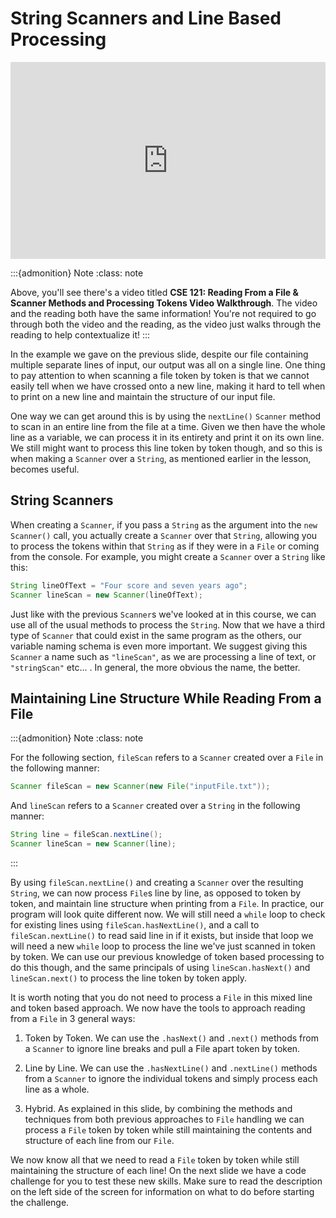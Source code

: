 # String Scanners and Line Based Processing

<div style="position: relative; padding-bottom: 62.5%; height: 0;">
    <iframe src="https://www.youtube.com/embed/yBnYapHLuvY" frameborder="0" webkitallowfullscreen mozallowfullscreen allowfullscreen style="position: absolute; top: 0; left: 0; width: 100%; height: 100%;"></iframe>
</div>

:::{admonition} Note
:class: note

Above, you'll see there's a video titled **CSE 121: Reading From a File & Scanner Methods and Processing Tokens Video Walkthrough**. The video and the reading both have the same information! You're not required to go through both the video and the reading, as the video just walks through the reading to help contextualize it!
:::

In the example we gave on the previous slide, despite our file containing multiple separate lines of input, our output was all on a single line. One thing to pay attention to when scanning a file token by token is that we cannot easily tell when we have crossed onto a new line, making it hard to tell when to print on a new line and maintain the structure of our input file. 

One way we can get around this is by using the `nextLine()` `Scanner` method to scan in an entire line from the file at a time. Given we then have the whole line as a variable, we can process it in its entirety and print it on its own line. We still might want to process this line token by token though, and so this is when making a `Scanner` over a `String`, as mentioned earlier in the lesson, becomes useful. 

## String Scanners

When creating a `Scanner`, if you pass a `String` as the argument into the `new Scanner()` call, you actually create a `Scanner` over that `String`, allowing you to process the tokens within that `String` as if they were in a `File` or coming from the console. For example, you might create a `Scanner` over a `String` like this:

``` Java
String lineOfText = "Four score and seven years ago";
Scanner lineScan = new Scanner(lineOfText);
```

Just like with the previous `Scanner`s we've looked at in this course, we can use all of the usual methods to process the `String`. Now that we have a third type of `Scanner` that could exist in the same program as the others, our variable naming schema is even more important. We suggest giving this `Scanner` a name such as `"lineScan"`, as we are processing a line of text, or `"stringScan"` etc... .  In general, the more obvious the name, the better. 

## Maintaining Line Structure While Reading From a File

:::{admonition} Note
:class: note

For the following section, `fileScan` refers to a `Scanner` created over a `File` in the following manner:

``` Java
Scanner fileScan = new Scanner(new File("inputFile.txt"));
```

And `lineScan` refers to a `Scanner` created over a `String` in the following manner:
``` Java
String line = fileScan.nextLine();
Scanner lineScan = new Scanner(line);
```
:::

By using `fileScan.nextLine()` and creating a `Scanner` over the resulting `String`, we can now process `File`s line by line, as opposed to token by token, and maintain line structure when printing from a `File`. In practice, our program will look quite different now. We will still need a `while` loop to check for existing lines using `fileScan.hasNextLine()`, and a call to `fileScan.nextLine()` to read said line in if it exists, but inside that loop we will need a new `while` loop to process the line we've just scanned in token by token. We can use our previous knowledge of token based processing to do this though, and the same principals of using `lineScan.hasNext()` and `lineScan.next()` to process the line token by token apply.

It is worth noting that you do not need to process a `File` in this mixed line and token based approach. We now have the tools to approach reading from a `File` in 3 general ways:

1. Token by Token. We can use the `.hasNext()` and `.next()` methods from a `Scanner` to ignore line breaks and pull a File apart token by token.

2. Line by Line. We can use the `.hasNextLine()` and `.nextLine()` methods from a `Scanner` to ignore the individual tokens and simply process each line as a whole.

3. Hybrid. As explained in this slide, by combining the methods and techniques from both previous approaches to `File` handling we can process a `File` token by token while still maintaining the contents and structure of each line from our `File`.

We now know all that we need to read a `File` token by token while still maintaining the structure of each line! On the next slide we have a code challenge for you to test these new skills. Make sure to read the description on the left side of the screen for information on what to do before starting the challenge.